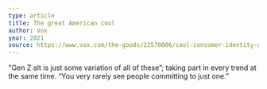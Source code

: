 ```yaml
---
type: article
title: The great American cool
author: Vox
year: 2021
source: https://www.vox.com/the-goods/22570006/cool-consumer-identity-gen-z-cheugy
---
```


"Gen Z alt is just some variation of all of these”; taking part in every trend at the same time. “You very rarely see people committing to just one.”